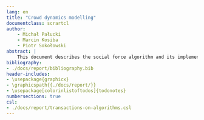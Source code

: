 ```yaml
---
lang: en
title: "Crowd dynamics modelling"
documentclass: scrartcl
author:
    - Michał Pałucki
    - Marcin Kosiba
    - Piotr Sokołowski
abstract: |
    This document describes the social force algorithm and its implementation in the context of a pedestrian simulation.
bibliography:
- ./docs/report/bibliography.bib
header-includes:
- \usepackage{graphicx}
- \graphicspath{{./docs/report/}}
- \usepackage[colorinlistoftodos]{todonotes}
numbersections: true
csl:
- ./docs/report/transactions-on-algorithms.csl
---
```

